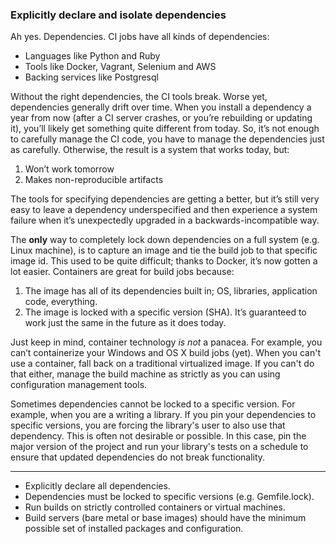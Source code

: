 ### Explicitly declare and isolate dependencies

Ah yes. Dependencies. CI jobs have all kinds of dependencies:

* Languages like Python and Ruby
* Tools like Docker, Vagrant, Selenium and AWS
* Backing services like Postgresql

Without the right dependencies, the CI tools break. Worse yet, dependencies generally drift over time. 
When you install a dependency a year from now (after a CI server crashes, or you’re rebuilding or updating it), 
you’ll likely get something quite different from today. 
So, it’s not enough to carefully manage the CI code, you have to manage the dependencies just as carefully. 
Otherwise, the result is a system that works today, but:

1. Won’t work tomorrow
2. Makes non-reproducible artifacts

The tools for specifying dependencies are getting a better, but it’s still very easy to leave a 
dependency underspecified and then experience a system failure when it’s unexpectedly upgraded in a 
backwards-incompatible way.

The **only** way to completely lock down dependencies on a full system (e.g. Linux machine), is to capture an image
and tie the build job to that specific image id. 
This used to be quite difficult; thanks to Docker, it’s now gotten a lot easier. 
Containers are great for build jobs because:

1. The image has all of its dependencies built in; OS, libraries, application code, everything. 
2. The image is locked with a specific version (SHA). It’s guaranteed to work just the same in the future as it does today.

Just keep in mind, container technology *is not* a panacea. 
For example, you can’t containerize your Windows and OS X build jobs (yet). 
When you can't use a container, fall back on a traditional virtualized image. 
If you can't do that either, manage the build machine as strictly as you can using configuration management tools.

Sometimes dependencies cannot be locked to a specific version. For example, when you are a writing a library. If you
pin your dependencies to specific versions, you are forcing the library's user to also use that dependency. This is
often not desirable or possible. In this case, pin the major version of the project and run your library's tests on
a schedule to ensure that updated dependencies do not break functionality.

---

<ul class="fa-ul">
    <li>
        <i class="fa-li fa fa-2x fa-check-square"></i>
        <span>Explicitly declare all dependencies.</span>
    </li>
    <li>
        <i class="fa-li fa fa-2x fa-check-square"></i>
        <span>Dependencies must be locked to specific versions (e.g. Gemfile.lock).</span>
    </li>
    <li>
        <i class="fa-li fa fa-2x fa-check-square"></i>
        <span>Run builds on strictly controlled containers or virtual machines.</span>
    </li>
    <li>
        <i class="fa-li fa fa-2x fa-check-square"></i>
        <span>Build servers (bare metal or base images) should have the minimum possible set of installed packages and configuration.</span>
    </li>
</ul>
